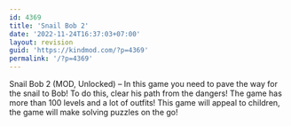 ```yaml
---
id: 4369
title: 'Snail Bob 2'
date: '2022-11-24T16:37:03+07:00'
layout: revision
guid: 'https://kindmod.com/?p=4369'
permalink: '/?p=4369'
---
```


Snail Bob 2 (MOD, Unlocked) – In this game you need to pave the way for the snail to Bob! To do this, clear his path from the dangers! The game has more than 100 levels and a lot of outfits! This game will appeal to children, the game will make solving puzzles on the go!